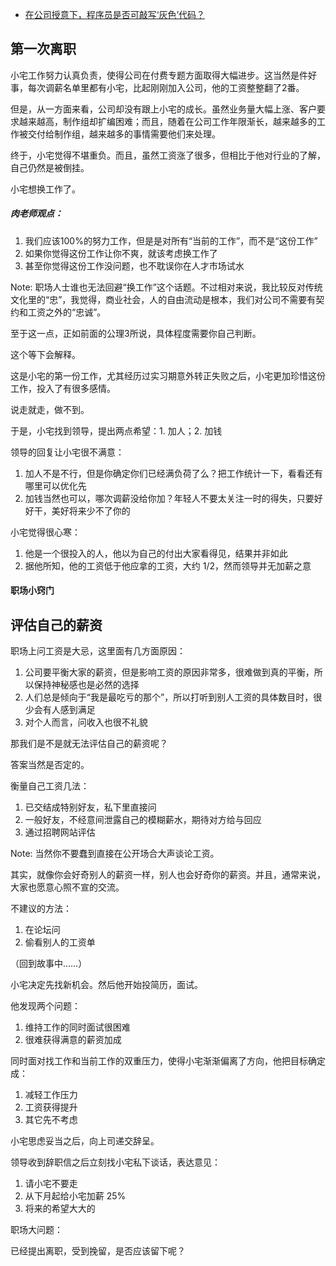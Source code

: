 * [在公司授意下，程序员是否可敲写‘灰色’代码？](https://www.v2ex.com/t/449962)

## 第一次离职

小宅工作努力认真负责，使得公司在付费专题方面取得大幅进步。这当然是件好事，每次调薪名单里都有小宅，比起刚刚加入公司，他的工资整整翻了2番。

但是，从一方面来看，公司却没有跟上小宅的成长。虽然业务量大幅上涨、客户要求越来越高，制作组却扩编困难；而且，随着在公司工作年限渐长，越来越多的工作被交付给制作组，越来越多的事情需要他们来处理。

终于，小宅觉得不堪重负。而且，虽然工资涨了很多，但相比于他对行业的了解，自己仍然是被倒挂。

<!-- section -->

小宅想换工作了。

<!-- page -->

##### 肉老师观点：

1. 我们应该100%的努力工作，但是是对所有“当前的工作”，而不是“这份工作”
2. 如果你觉得这份工作让你不爽，就该考虑换工作了
3. 甚至你觉得这份工作没问题，也不耽误你在人才市场试水

Note:
职场人士谁也无法回避“换工作”这个话题。不过相对来说，我比较反对传统文化里的“忠”，我觉得，商业社会，人的自由流动是根本，我们对公司不需要有契约和工资之外的“忠诚”。

至于这一点，正如前面的公理3所说，具体程度需要你自己判断。

这个等下会解释。

<!-- section -->

这是小宅的第一份工作，尤其经历过实习期意外转正失败之后，小宅更加珍惜这份工作，投入了有很多感情。

说走就走，做不到。

于是，小宅找到领导，提出两点希望：1. 加人；2. 加钱

<!-- section -->

领导的回复让小宅很不满意：

1. 加人不是不行，但是你确定你们已经满负荷了么？把工作统计一下，看看还有哪里可以优化先
2. 加钱当然也可以，哪次调薪没给你加？年轻人不要太关注一时的得失，只要好好干，美好将来少不了你的

<!-- section -->

小宅觉得很心寒：

1. 他是一个很投入的人，他以为自己的付出大家看得见，结果并非如此
2. 据他所知，他的工资低于他应拿的工资，大约 1/2，然而领导并无加薪之意

<!-- page -->

#### 职场小窍门

## 评估自己的薪资

<!-- section -->

职场上问工资是大忌，这里面有几方面原因：

1. 公司要平衡大家的薪资，但是影响工资的原因非常多，很难做到真的平衡，所以保持神秘感也是必然的选择
2. 人们总是倾向于“我是最吃亏的那个”，所以打听到别人工资的具体数目时，很少会有人感到满足
3. 对个人而言，问收入也很不礼貌

<!-- section -->

那我们是不是就无法评估自己的薪资呢？

答案当然是否定的。

<!-- section -->

衡量自己工资几法：

1. 已交结成特别好友，私下里直接问
2. 一般好友，不经意间泄露自己的模糊薪水，期待对方给与回应
3. 通过招聘网站评估

Note:
当然你不要蠢到直接在公开场合大声谈论工资。

其实，就像你会好奇别人的薪资一样，别人也会好奇你的薪资。并且，通常来说，大家也愿意心照不宣的交流。

<!-- section -->

不建议的方法：

1. 在论坛问
2. 偷看别人的工资单

<!-- section -->

（回到故事中……）

<!-- page -->

小宅决定先找新机会。然后他开始投简历，面试。

他发现两个问题：

1. 维持工作的同时面试很困难
2. 很难获得满意的薪资加成

<!-- page -->

同时面对找工作和当前工作的双重压力，使得小宅渐渐偏离了方向，他把目标确定成：

1. 减轻工作压力
2. 工资获得提升
3. 其它先不考虑

<!-- page -->

小宅思虑妥当之后，向上司递交辞呈。

领导收到辞职信之后立刻找小宅私下谈话，表达意见：

1. 请小宅不要走
2. 从下月起给小宅加薪 25%
3. 将来的希望大大的

<!-- page -->

职场大问题：

已经提出离职，受到挽留，是否应该留下呢？

<!-- page -->

